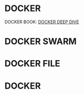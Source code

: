 # DOCKER
DOCKER BOOK: [DOCKER DEEP DIVE](/Docker%20Deep%20Dive%20by%20Nigel%20Poulton%20(LATEST).pdf)

# DOCKER SWARM



# DOCKER FILE


# DOCKER 